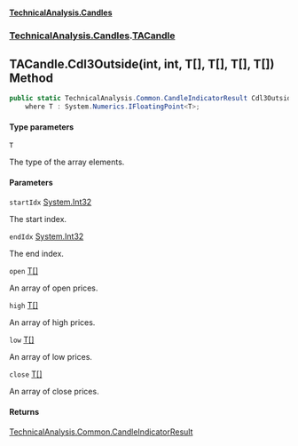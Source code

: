 #### [TechnicalAnalysis.Candles](Atypical.TechnicalAnalysis.Candles.md 'Atypical.TechnicalAnalysis.Candles')
### [TechnicalAnalysis.Candles](Atypical.TechnicalAnalysis.Candles.md#TechnicalAnalysis.Candles 'TechnicalAnalysis.Candles').[TACandle](TACandle.md 'TechnicalAnalysis.Candles.TACandle')

## TACandle.Cdl3Outside<T>(int, int, T[], T[], T[], T[]) Method

```csharp
public static TechnicalAnalysis.Common.CandleIndicatorResult Cdl3Outside<T>(int startIdx, int endIdx, T[] open, T[] high, T[] low, T[] close)
    where T : System.Numerics.IFloatingPoint<T>;
```
#### Type parameters

<a name='TechnicalAnalysis.Candles.TACandle.Cdl3Outside_T_(int,int,T[],T[],T[],T[]).T'></a>

`T`

The type of the array elements.
#### Parameters

<a name='TechnicalAnalysis.Candles.TACandle.Cdl3Outside_T_(int,int,T[],T[],T[],T[]).startIdx'></a>

`startIdx` [System.Int32](https://docs.microsoft.com/en-us/dotnet/api/System.Int32 'System.Int32')

The start index.

<a name='TechnicalAnalysis.Candles.TACandle.Cdl3Outside_T_(int,int,T[],T[],T[],T[]).endIdx'></a>

`endIdx` [System.Int32](https://docs.microsoft.com/en-us/dotnet/api/System.Int32 'System.Int32')

The end index.

<a name='TechnicalAnalysis.Candles.TACandle.Cdl3Outside_T_(int,int,T[],T[],T[],T[]).open'></a>

`open` [T](TACandle.Cdl3Outside_T_(int,int,T[],T[],T[],T[]).md#TechnicalAnalysis.Candles.TACandle.Cdl3Outside_T_(int,int,T[],T[],T[],T[]).T 'TechnicalAnalysis.Candles.TACandle.Cdl3Outside<T>(int, int, T[], T[], T[], T[]).T')[[]](https://docs.microsoft.com/en-us/dotnet/api/System.Array 'System.Array')

An array of open prices.

<a name='TechnicalAnalysis.Candles.TACandle.Cdl3Outside_T_(int,int,T[],T[],T[],T[]).high'></a>

`high` [T](TACandle.Cdl3Outside_T_(int,int,T[],T[],T[],T[]).md#TechnicalAnalysis.Candles.TACandle.Cdl3Outside_T_(int,int,T[],T[],T[],T[]).T 'TechnicalAnalysis.Candles.TACandle.Cdl3Outside<T>(int, int, T[], T[], T[], T[]).T')[[]](https://docs.microsoft.com/en-us/dotnet/api/System.Array 'System.Array')

An array of high prices.

<a name='TechnicalAnalysis.Candles.TACandle.Cdl3Outside_T_(int,int,T[],T[],T[],T[]).low'></a>

`low` [T](TACandle.Cdl3Outside_T_(int,int,T[],T[],T[],T[]).md#TechnicalAnalysis.Candles.TACandle.Cdl3Outside_T_(int,int,T[],T[],T[],T[]).T 'TechnicalAnalysis.Candles.TACandle.Cdl3Outside<T>(int, int, T[], T[], T[], T[]).T')[[]](https://docs.microsoft.com/en-us/dotnet/api/System.Array 'System.Array')

An array of low prices.

<a name='TechnicalAnalysis.Candles.TACandle.Cdl3Outside_T_(int,int,T[],T[],T[],T[]).close'></a>

`close` [T](TACandle.Cdl3Outside_T_(int,int,T[],T[],T[],T[]).md#TechnicalAnalysis.Candles.TACandle.Cdl3Outside_T_(int,int,T[],T[],T[],T[]).T 'TechnicalAnalysis.Candles.TACandle.Cdl3Outside<T>(int, int, T[], T[], T[], T[]).T')[[]](https://docs.microsoft.com/en-us/dotnet/api/System.Array 'System.Array')

An array of close prices.

#### Returns
[TechnicalAnalysis.Common.CandleIndicatorResult](https://docs.microsoft.com/en-us/dotnet/api/TechnicalAnalysis.Common.CandleIndicatorResult 'TechnicalAnalysis.Common.CandleIndicatorResult')